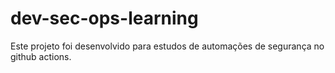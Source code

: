 # dev-sec-ops-learning
Este projeto foi desenvolvido para estudos de automações de segurança no github actions.
